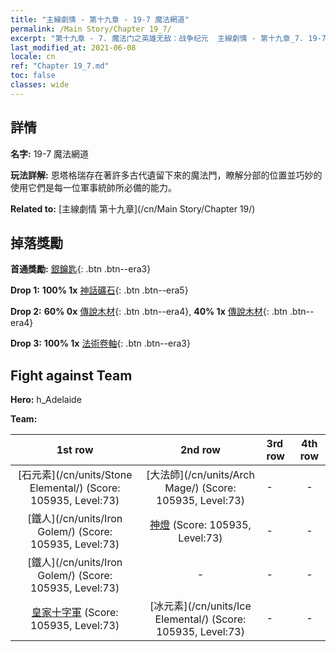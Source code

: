 ```yaml
---
title: "主線劇情 - 第十九章 - 19-7 魔法網道"
permalink: /Main Story/Chapter 19_7/
excerpt: "第十九章 - 7. 魔法门之英雄无敌：战争纪元  主線劇情 - 第十九章_7. 19-7 魔法網道"
last_modified_at: 2021-06-08
locale: cn
ref: "Chapter 19_7.md"
toc: false
classes: wide
---
```


## 詳情

 **名字:** 19-7 魔法網道

 **玩法詳解:** 恩塔格瑞存在著許多古代遺留下來的魔法門，瞭解分部的位置並巧妙的使用它們是每一位軍事統帥所必備的能力。

 **Related to:** [主線劇情 第十九章](/cn/Main Story/Chapter 19/)

## 掉落獎勵

 **首通獎勵:** [銀鑰匙](/cn/Items/con_693/){: .btn .btn--era3}

 **Drop 1:** **100% 1x** [神話礦石](/cn/Items/mat_61/){: .btn .btn--era5}

 **Drop 2:** **60% 0x** [傳說木材](/cn/Items/mat_55/){: .btn .btn--era4}, **40% 1x** [傳說木材](/cn/Items/mat_55/){: .btn .btn--era4}

 **Drop 3:** **100% 1x** [法術卷軸](/cn/Items/con_694/){: .btn .btn--era3}


## Fight against Team
 **Hero:** h_Adelaide

 **Team:**


  | 1st row | 2nd row | 3rd row | 4th row |
  |:----:|:----:|:----|:----:|
  | [石元素](/cn/units/Stone Elemental/) (Score: 105935, Level:73)  | [大法師](/cn/units/Arch Mage/) (Score: 105935, Level:73)  | - | - |
  | [鐵人](/cn/units/Iron Golem/) (Score: 105935, Level:73)  | [神燈](/cn/units/Genie/) (Score: 105935, Level:73)  | - | - |
  | [鐵人](/cn/units/Iron Golem/) (Score: 105935, Level:73)  | - | - | - |
  | [皇家十字軍](/cn/units/Swordsman/) (Score: 105935, Level:73)  | [冰元素](/cn/units/Ice Elemental/) (Score: 105935, Level:73)  | - | - |


